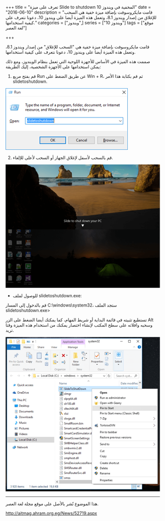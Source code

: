 +++
title = "تعرف على ميزة Slide to shutdown المخفية في ويندوز 10"
date = "2016-06-10"
description = "قامت مايكروسوفت بإضافة ميزة خفية هي السحب للإغلاق من إصدار ويندوز 8.1، وتعمل هذه الميزة أيضا على ويندوز 10، دعونا نتعرف على كيفية استخدامها."
categories = ["ويندوز",]
series = ["ويندوز 10"]
tags = ["موقع لغة العصر"]

+++

قامت مايكروسوفت بإضافة ميزة خفية هي "السحب للإغلاق" من إصدار ويندوز 8.1، وتعمل هذه الميزة أيضا على ويندوز 10، دعونا نتعرف على كيفية استخدامها.

صممت هذه الميزة في الأساس للأجهزة اللوحية التي تعمل بنظام الويندوز، ومع ذلك يمكن استخدامها على الأجهزة الشخصية، إليك الطريقة:

1. قم بفتح مربع Run عن طريق الضغط على Win + R، ثم قم بكتابة هذا الأمر slidetoshutdown.

![1](images/1.png)

2. قم بالسحب لأسفل لإغلاق الجهاز أو السحب لأعلى للإلغاء.

![2](images/2.png)

- للوصول لملف slidetoshutdown.exe:

قم بالدخول إلى المسار C:\windows\system32، ستجد الملف slidetoshutdown.exe>

تستطيع تثبيته في قائمة البداية أو شريط المهام، كما يمكنك أيضا الضغط على الزر Alt وسحبه وافلاته على سطح المكتب لإنشاء اختصار يمكنك من استخدام هذه الميزة وقتا تريد.

![3](images/3.png)

---
هذا الموضوع نٌشر باﻷصل على موقع مجلة لغة العصر.

http://aitmag.ahram.org.eg/News/52719.aspx